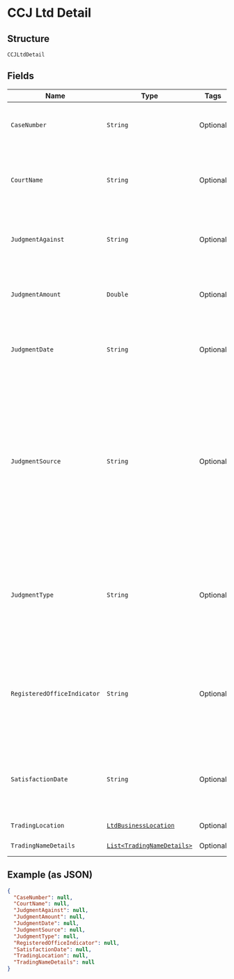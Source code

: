 
# CCJ Ltd Detail

## Structure

`CCJLtdDetail`

## Fields

| Name | Type | Tags | Description | Getter | Setter |
|  --- | --- | --- | --- | --- | --- |
| `CaseNumber` | `String` | Optional | Value of County Court Judgement against the limited company | String getCaseNumber() | setCaseNumber(String caseNumber) |
| `CourtName` | `String` | Optional | Textual name of the County Court at which the County Court Judgement has been registered | String getCourtName() | setCourtName(String courtName) |
| `JudgmentAgainst` | `String` | Optional | Name of subject limited company as identified in the County Court Judgement | String getJudgmentAgainst() | setJudgmentAgainst(String judgmentAgainst) |
| `JudgmentAmount` | `Double` | Optional | Case Number identifying the County Court Judgement against the limited company | Double getJudgmentAmount() | setJudgmentAmount(Double judgmentAmount) |
| `JudgmentDate` | `String` | Optional | The date of County Court Judgement against the limited company (yyyy-mm-dd) | String getJudgmentDate() | setJudgmentDate(String judgmentDate) |
| `JudgmentSource` | `String` | Optional | Judgement Source - LCH = Lord Chancellor; NICS = Northern Ireland Court Service; RTLS = Registry Trust Limited Scotland; SGEI = Stubbs Gazette Eire; SGNI = Stubbs Gazette Northern Ireland; SGSC = Stubbs Gazette Scotland; RTLN = Registry Trust Limited Northern Ireland | String getJudgmentSource() | setJudgmentSource(String judgmentSource) |
| `JudgmentType` | `String` | Optional | Judgement Type - JG = Judgment; SS = Satisfied Judgment; SA = Set-Aside Judgment; CU = Certificate of Unenforceability; DO = Discovery Order | String getJudgmentType() | setJudgmentType(String judgmentType) |
| `RegisteredOfficeIndicator` | `String` | Optional | Indicator of address used in the County Court Judgement - R = Registered Office U = Unclassified Null = In absence of Registered address | String getRegisteredOfficeIndicator() | setRegisteredOfficeIndicator(String registeredOfficeIndicator) |
| `SatisfactionDate` | `String` | Optional | The date of satisfaction of the County Court Judgement by the limited company (yyyy-mm-dd) | String getSatisfactionDate() | setSatisfactionDate(String satisfactionDate) |
| `TradingLocation` | [`LtdBusinessLocation`](../../doc/models/ltd-business-location.md) | Optional | - | LtdBusinessLocation getTradingLocation() | setTradingLocation(LtdBusinessLocation tradingLocation) |
| `TradingNameDetails` | [`List<TradingNameDetails>`](../../doc/models/trading-name-details.md) | Optional | - | List<TradingNameDetails> getTradingNameDetails() | setTradingNameDetails(List<TradingNameDetails> tradingNameDetails) |

## Example (as JSON)

```json
{
  "CaseNumber": null,
  "CourtName": null,
  "JudgmentAgainst": null,
  "JudgmentAmount": null,
  "JudgmentDate": null,
  "JudgmentSource": null,
  "JudgmentType": null,
  "RegisteredOfficeIndicator": null,
  "SatisfactionDate": null,
  "TradingLocation": null,
  "TradingNameDetails": null
}
```

